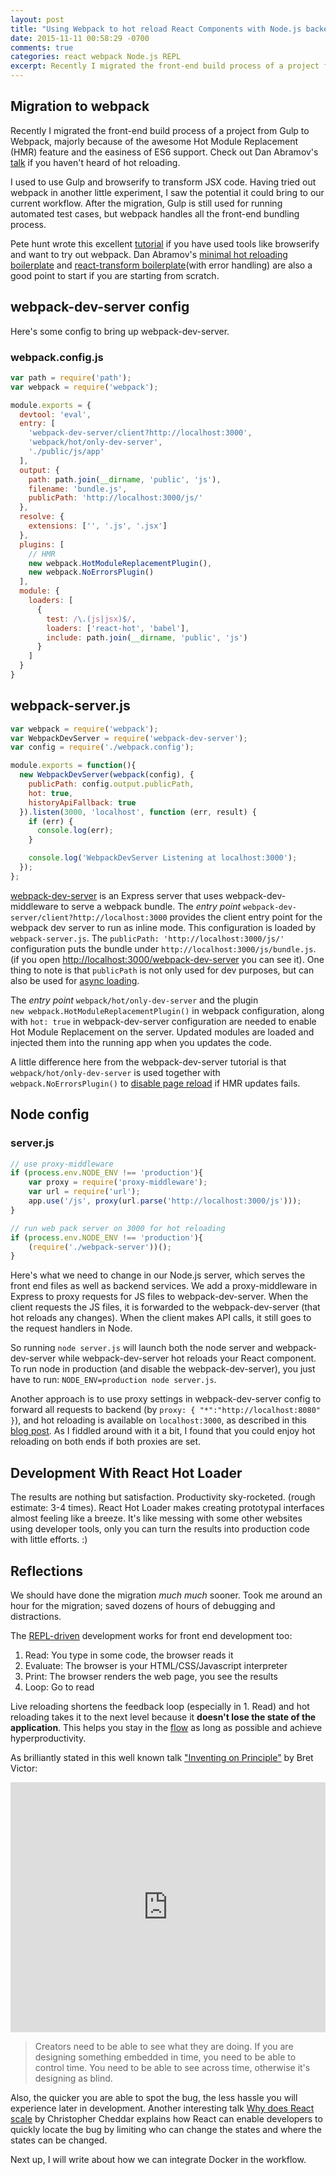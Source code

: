 ```yaml
---
layout: post
title: "Using Webpack to hot reload React Components with Node.js backend"
date: 2015-11-11 00:58:29 -0700
comments: true
categories: react webpack Node.js REPL
excerpt: Recently I migrated the front-end build process of a project from Gulp to Webpack. The results could not be more satisfactory.
---
```


## Migration to webpack

Recently I migrated the front-end build process of a project from Gulp to Webpack, majorly because of the awesome Hot Module Replacement (HMR) feature and the easiness of ES6 support. Check out Dan Abramov's [talk](https://www.youtube.com/watch?v=xsSnOQynTHs) if you haven't heard of hot reloading.

I used to use Gulp and browserify to transform JSX code. Having tried out webpack in another little experiment, I saw the potential it could bring to our current workflow. After the migration, Gulp is still used for running automated test cases, but webpack handles all the front-end bundling process.

Pete hunt wrote this excellent [tutorial](https://github.com/petehunt/webpack-howto) if you have used tools like browserify and want to try out webpack. Dan Abramov's [minimal hot reloading boilerplate](https://github.com/gaearon/react-hot-boilerplate) and [react-transform boilerplate](https://github.com/gaearon/react-transform-boilerplate)(with error handling) are also a good point to start if you are starting from scratch.

## webpack-dev-server config

Here's some config to bring up webpack-dev-server.

### webpack.config.js

``` javascript
var path = require('path');
var webpack = require('webpack');

module.exports = {
  devtool: 'eval',
  entry: [
    'webpack-dev-server/client?http://localhost:3000',
    'webpack/hot/only-dev-server',
    './public/js/app'
  ],
  output: {
    path: path.join(__dirname, 'public', 'js'),
    filename: 'bundle.js',
    publicPath: 'http://localhost:3000/js/'
  },
  resolve: {
    extensions: ['', '.js', '.jsx']
  },
  plugins: [
    // HMR
    new webpack.HotModuleReplacementPlugin(),
    new webpack.NoErrorsPlugin()
  ],
  module: {
    loaders: [
      {
        test: /\.(js|jsx)$/,
        loaders: ['react-hot', 'babel'],
        include: path.join(__dirname, 'public', 'js')
      }
    ]
  }
}
```

## webpack-server.js

``` javascript
var webpack = require('webpack');
var WebpackDevServer = require('webpack-dev-server');
var config = require('./webpack.config');

module.exports = function(){
  new WebpackDevServer(webpack(config), {
    publicPath: config.output.publicPath,
    hot: true,
    historyApiFallback: true
  }).listen(3000, 'localhost', function (err, result) {
    if (err) {
      console.log(err);
    }

    console.log('WebpackDevServer Listening at localhost:3000');
  });
};
```

[webpack-dev-server](https://webpack.github.io/docs/webpack-dev-server.html) is an Express server that uses webpack-dev-middleware to serve a webpack bundle. The *entry point* `webpack-dev-server/client?http://localhost:3000` provides the client entry point for the webpack dev server to run as inline mode. This configuration is loaded by `webpack-server.js`. The `publicPath: 'http://localhost:3000/js/'` configuration puts the bundle under `http://localhost:3000/js/bundle.js`. (if you open [http://localhost:3000/webpack-dev-server](http://localhost:3000/webpack-dev-server) you can see it). One thing to note is that `publicPath` is not only used for dev purposes, but can also be used for [async loading](https://github.com/petehunt/webpack-howto#9-async-loading).

The *entry point* `webpack/hot/only-dev-server` and the plugin `new webpack.HotModuleReplacementPlugin()` in webpack configuration, along with `hot: true` in webpack-dev-server configuration are needed to enable Hot Module Replacement on the server. Updated modules are loaded and injected them into the running app when you updates the code.

A little difference here from the webpack-dev-server tutorial is that `webpack/hot/only-dev-server` is used together with `webpack.NoErrorsPlugin()` to [disable page reload](https://github.com/webpack/webpack/issues/418) if HMR updates fails.

## Node config

### server.js

``` javascript
// use proxy-middleware
if (process.env.NODE_ENV !== 'production'){
	var proxy = require('proxy-middleware');
	var url = require('url');
	app.use('/js', proxy(url.parse('http://localhost:3000/js')));
}

// run web pack server on 3000 for hot reloading
if (process.env.NODE_ENV !== 'production'){
	(require('./webpack-server'))();
}
```

Here's what we need to change in our Node.js server, which serves the front end files as well as backend services. We add a proxy-middleware in Express to proxy requests for JS files to webpack-dev-server. When the client requests the JS files, it is forwarded to the webpack-dev-server (that hot reloads any changes). When the client makes API calls, it still goes to the request handlers in Node.

So running `node server.js` will launch both the node server and webpack-dev-server while webpack-dev-server hot reloads your React component. To run node in production (and disable the webpack-dev-server), you just have to run: `NODE_ENV=production node server.js`.

Another approach is to use proxy settings in webpack-dev-server config to forward all requests to backend (by `proxy: { "*":"http://localhost:8080" }`), and hot reloading is available on `localhost:3000`, as described in this [blog post](http://ctheu.com/2015/05/14/using-react-hot-loader-with-a-webpack-dev-server-and-a-node-server/). As I fiddled around with it a bit, I found that you could enjoy hot reloading on both ends if both proxies are set.

## Development With React Hot Loader

The results are nothing but satisfaction. Productivity sky-rocketed. (rough estimate: 3-4 times). React Hot Loader makes creating prototypal interfaces almost feeling like a breeze. It's like messing with some other websites using developer tools, only you can turn the results into production code with little efforts. :)

## Reflections

We should have done the migration *much much* sooner. Took me around an hour for the migration; saved dozens of hours of debugging and distractions.

The [REPL-driven](https://www.youtube.com/watch?v=D9j_Mf91M0I) development works for front end development too:

1. Read: You type in some code, the browser reads it
2. Evaluate: The browser is your HTML/CSS/Javascript interpreter
3. Print: The browser renders the web page, you see the results
4. Loop: Go to read

Live reloading shortens the feedback loop (especially in 1. Read) and hot reloading takes it to the next level because it **doesn't lose the state of the application**. This helps you stay in the [flow](https://en.wikipedia.org/wiki/Flow_(psychology)) as long as possible and achieve hyperproductivity.

As brilliantly stated in this well known talk ["Inventing on Principle"](https://www.youtube.com/watch?v=PUv66718DII) by Bret Victor:

<div style="">
  <iframe style="display:block; margin:0 auto;" id="ytplayer" type="text/html" width="100%" height="400"    src="http://www.youtube.com/embed/PUv66718DII?origin=http://xiaoyi.ch" frameborder="0" allowfullscreen>

  </iframe>
</div>

>  Creators need to be able to see what they are doing. If you are designing something embedded in time, you need to be able to control time. You need to be able to see across time, otherwise it's designing as blind.


Also, the quicker you are able to spot the bug, the less hassle you will experience later in development. Another interesting talk [Why does React scale](https://www.youtube.com/watch?v=D-ioDiacTm8) by Christopher Cheddar explains how React can enable developers to quickly locate the bug by limiting who can change the states and where the states can be changed.

Next up, I will write about how we can integrate Docker in the workflow.
